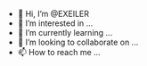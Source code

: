 - 👋 Hi, I’m @EXEILER
- 👀 I’m interested in ...
- 🌱 I’m currently learning ...
- 💞️ I’m looking to collaborate on ...
- 📫 How to reach me ...

<!---
EXEILER/EXEILER is a ✨ special ✨ repository because its `README.md` (this file) appears on your GitHub profile.
You can click the Preview link to take a look at your changes.
--->
